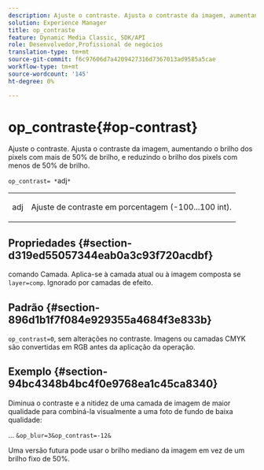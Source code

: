 ```yaml
---
description: Ajuste o contraste. Ajusta o contraste da imagem, aumentando o brilho dos pixels com mais de 50% de brilho, e reduzindo o brilho dos pixels com menos de 50% de brilho.
solution: Experience Manager
title: op_contraste
feature: Dynamic Media Classic, SDK/API
role: Desenvolvedor,Profissional de negócios
translation-type: tm+mt
source-git-commit: f6c97606d7a4209427316d7367013ad9585a5cae
workflow-type: tm+mt
source-wordcount: '145'
ht-degree: 0%

---
```



# op_contraste{#op-contrast}

Ajuste o contraste. Ajusta o contraste da imagem, aumentando o brilho dos pixels com mais de 50% de brilho, e reduzindo o brilho dos pixels com menos de 50% de brilho.

`op_contrast= *`adj`*`

<table id="simpletable_8246802C74424A68A7A2EA5B50A89D42"> 
 <tr class="strow"> 
  <td class="stentry"> <p><span class="varname"> adj</span> </p> </td> 
  <td class="stentry"> <p>Ajuste de contraste em porcentagem (-100...100 int). </p></td> 
 </tr> 
</table>

## Propriedades {#section-d319ed55057344eab0a3c93f720acdbf}

comando Camada. Aplica-se à camada atual ou à imagem composta se `layer=comp`. Ignorado por camadas de efeito.

## Padrão {#section-896d1b1f7f084e929355a4684f3e833b}

`op_contrast=0`, sem alterações no contraste. Imagens ou camadas CMYK são convertidas em RGB antes da aplicação da operação.

## Exemplo {#section-94bc4348b4bc4f0e9768ea1c45ca8340}

Diminua o contraste e a nitidez de uma camada de imagem de maior qualidade para combiná-la visualmente a uma foto de fundo de baixa qualidade:

... `&op_blur=3&op_contrast=-12&`

Uma versão futura pode usar o brilho mediano da imagem em vez de um brilho fixo de 50%.
